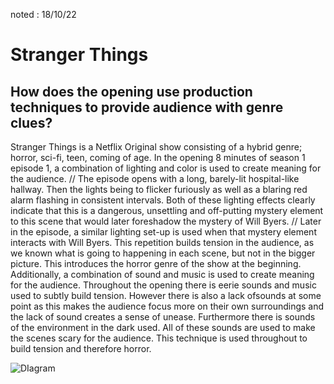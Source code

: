 noted : 18/10/22

# Stranger Things

## How does the opening use production techniques to provide audience with genre clues?

Stranger Things is a Netflix Original show consisting of a hybrid genre; horror, sci-fi, teen, coming of age. In the opening 8 minutes of season 1 episode 1, a combination of lighting and color is used to create meaning for the audience. // The episode opens with a long, barely-lit hospital-like hallway. Then the lights being to flicker furiously as well as a blaring red alarm flashing in consistent intervals. Both of these lighting effects clearly indicate that this is a dangerous, unsettling and off-putting mystery element to this scene that would later foreshadow the mystery of Will Byers. // Later in the episode, a similar lighting set-up is used when that mystery element interacts with Will Byers. This repetition builds tension in the audience, as we known what is going to happening in each scene, but not in the bigger picture. This introduces the horror genre of the show at the beginning.  
Additionally, a combination of sound and music is used to create meaning for the audience. Throughout the opening there is eerie sounds and music used to subtly build tension. However there is also a lack ofsounds at some point as this makes the audience focus more on their own surroundings and the lack of sound creates a sense of unease. Furthermore there is sounds of the environment in the dark used. All of these sounds are used to make the scenes scary for the audience. This technique is used throughout to build tension and therefore horror.

![DIagram](../images/IDEFK.png)
